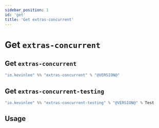 ```yaml
---
sidebar_position: 1
id: 'get'
title: 'Get extras-concurrent'
---
```


# Get `extras-concurrent`
## Get `extras-concurrent`
```scala
"io.kevinlee" %% "extras-concurrent" % "@VERSION@"
```

## Get `extras-concurrent-testing`
```scala
"io.kevinlee" %% "extras-concurrent-testing" % "@VERSION@" % Test
```

## Usage
